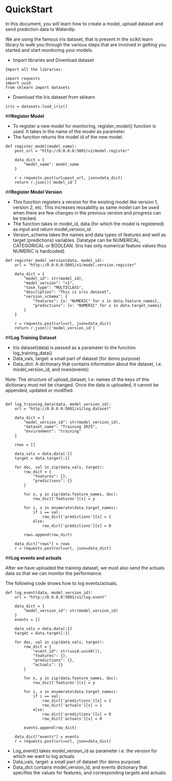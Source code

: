# **QuickStart**
In this document, you will learn how to create a model, upload dataset and send prediction data to Waterdip.

We are using the famous iris dataset, that is present in the scikit learn library to walk you through the various steps that are involved in getting you started and start monitoring your models.

- Import libraries and Download dataset

```
Import all the libraries:

import requests
import uuid
from sklearn import datasets
```

- Download the Iris dataset from sklearn
```
iris = datasets.load_iris()
```


##**Register Model**

- To register a new model for monitoring, register_model() function is used. It takes in the name of the model as parameter.
- The function returns the model id of the new model.

```
def register_model(model_name):
    post_url = "http://0.0.0.0:5001/v1/model.register"

    data_dict = {
        "model_name": model_name
    }

    r = requests.post(url=post_url, json=data_dict)
    return r.json()['model_id']
```


##**Register Model Version**

- This function registers a version for the existing model like version 1, version 2, etc. This increases reusability as same model can be used when there are few changes in the previous version and progress can be tracked.
- The function takes in model_id, data (for which the model is registered) as input and return model_version_id.
- Version_schema takes the names and data types of features and well as target (predictions) variables. Datatype can be NUMERICAL, CATEGORICAL or BOOLEAN. (Iris has only numerical feature values thus NUMERIC is hardcoded)

```
def register_model_version(data, model_id):
    url = "http://0.0.0.0:5001/v1/model.version.register"

    data_dict = {
        "model_id": str(model_id),
        "model_version": "v1",
        "task_type": "MULTICLASS",
        "description": "This is iris dataset",
        "version_schema": {
            "features": {x: "NUMERIC" for x in data.feature_names},
            "predictions": {x: "NUMERIC" for x in data.target_names}
        }
    }

    r = requests.post(url=url, json=data_dict)
    return r.json()['model_version_id']
```

##**Log Training Dataset**

- Iris dataset(data) is passed as a parameter to the function log_training_data()
- Data_vals, target: a small part of dataset (for demo purpose)
- Data_dict: A dictionary that contains information about the dataset, I.e. model_version_id, and rows(events)

Note: The structure of upload_dataset, I.e. names of the keys of this dictionary must not be changed. Once the data is uploaded, it cannot be appended, updated or modified.
```

def log_training_data(data, model_version_id):
    url = "http://0.0.0.0:5001/v1/log.dataset"

    data_dict = {
        "model_version_id": str(model_version_id),
        "dataset_name": "Training IRIS",
        "environment": "training"
    }

    rows = []

    data_vals = data.data[:1]
    target = data.target[:1]

    for doc, val in zip(data_vals, target):
        row_dict = {
            "features": {},
            "predictions": {}
        }

        for x, y in zip(data.feature_names, doc):
            row_dict['features'][x] = y

        for i, x in enumerate(data.target_names):
            if i == val:
                row_dict['predictions'][x] = 1
            else:
                row_dict['predictions'][x] = 0

        rows.append(row_dict)

    data_dict["rows"] = rows
    r = requests.post(url=url, json=data_dict)
```

##**Log events and actuals**

After we have uploaded the training dataset, we must also send the actuals data so that we can monitor the performance.

The following code  shows how to log events/actuals.
```
def log_event(data, model_version_id):
    url = "http://0.0.0.0:5001/v1/log.event"

    data_dict = {
        "model_version_id": str(model_version_id)
    }
    events = []

    data_vals = data.data[:1]
    target = data.target[:1]

    for doc, val in zip(data_vals, target):
        row_dict = {
            "event_id": str(uuid.uuid4()),
            "features": {},
            "predictions": {},
            "actuals": {}
        }

        for x, y in zip(data.feature_names, doc):
            row_dict['features'][x] = y

        for i, x in enumerate(data.target_names):
            if i == val:
                row_dict['predictions'][x] = 1
                row_dict['actuals'][x] = 1
            else:
                row_dict['predictions'][x] = 0
                row_dict['actuals'][x] = 0

        events.append(row_dict)

    data_dict["events"] = events
    r = requests.post(url=url, json=data_dict)
```

- Log_event() takes model_version_id as parameter i.e. the version for which we want to log actuals
- Data_vals, target: a small part of dataset (for demo purpose)
- Data_dict contains model_version_id, and events dictionary that specifies the values for features, and corresponding targets and actuals.
